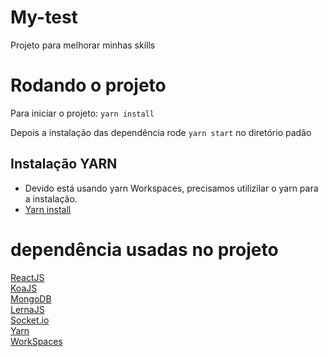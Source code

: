 # My-test

Projeto para melhorar minhas skills

# Rodando o projeto

Para iniciar o projeto: `yarn install`

Depois a instalação das dependência rode `yarn start` no diretório padão

## Instalação YARN

 - Devido está usando yarn Workspaces, precisamos utilizilar o yarn para a instalação.
 - [Yarn install](https://yarnpkg.com/en/docs/install)

# dependência usadas no projeto

[ReactJS](https://reactjs.org/)<br/>
[KoaJS](https://koajs.com/)<br/>
[MongoDB](https://www.mongodb.com/)<br/>
[LernaJS](https://lernajs.io/)<br/>
[Socket.io](https://socket.io/)<br/>
[Yarn](https://yarnpkg.com/en/)<br/>
[WorkSpaces](https://yarnpkg.com/lang/en/docs/workspaces/)<br/>
